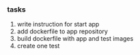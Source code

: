 ### tasks

1) write instruction for start app
2) add dockerfile to app repository
3) build dockerfile with app and test images
4) create one test